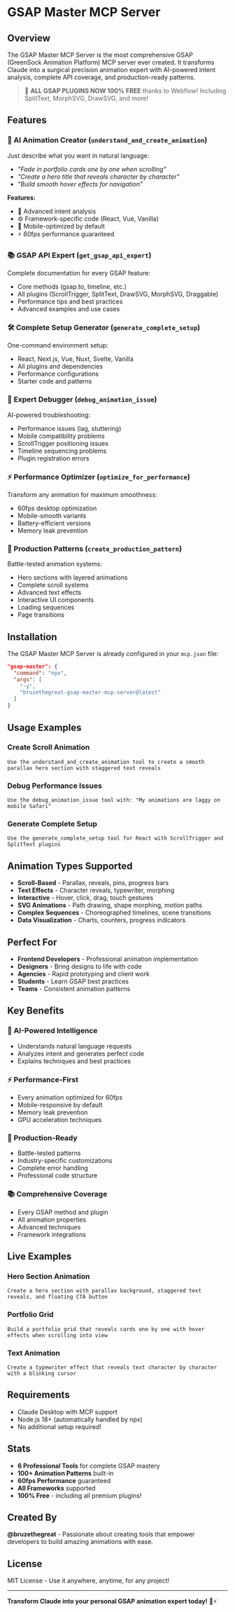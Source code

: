 # GSAP Master MCP Server

## Overview

The GSAP Master MCP Server is the most comprehensive GSAP (GreenSock Animation Platform) MCP server ever created. It transforms Claude into a surgical precision animation expert with AI-powered intent analysis, complete API coverage, and production-ready patterns.

> 🎉 **ALL GSAP PLUGINS NOW 100% FREE** thanks to Webflow! Including SplitText, MorphSVG, DrawSVG, and more!

## Features

### 🧠 AI Animation Creator (`understand_and_create_animation`)
Just describe what you want in natural language:
- *"Fade in portfolio cards one by one when scrolling"*
- *"Create a hero title that reveals character by character"*
- *"Build smooth hover effects for navigation"*

**Features:**
- 🎯 Advanced intent analysis
- ⚙️ Framework-specific code (React, Vue, Vanilla)
- 📱 Mobile-optimized by default
- ⚡ 60fps performance guaranteed

### 📚 GSAP API Expert (`get_gsap_api_expert`)
Complete documentation for every GSAP feature:
- Core methods (gsap.to, timeline, etc.)
- All plugins (ScrollTrigger, SplitText, DrawSVG, MorphSVG, Draggable)
- Performance tips and best practices
- Advanced examples and use cases

### 🛠️ Complete Setup Generator (`generate_complete_setup`)
One-command environment setup:
- React, Next.js, Vue, Nuxt, Svelte, Vanilla
- All plugins and dependencies
- Performance configurations
- Starter code and patterns

### 🔧 Expert Debugger (`debug_animation_issue`)
AI-powered troubleshooting:
- Performance issues (lag, stuttering)
- Mobile compatibility problems
- ScrollTrigger positioning issues
- Timeline sequencing problems
- Plugin registration errors

### ⚡ Performance Optimizer (`optimize_for_performance`)
Transform any animation for maximum smoothness:
- 60fps desktop optimization
- Mobile-smooth variants
- Battery-efficient versions
- Memory leak prevention

### 🎨 Production Patterns (`create_production_pattern`)
Battle-tested animation systems:
- Hero sections with layered animations
- Complete scroll systems
- Advanced text effects
- Interactive UI components
- Loading sequences
- Page transitions

## Installation

The GSAP Master MCP Server is already configured in your `mcp.json` file:

```json
"gsap-master": {
  "command": "npx",
  "args": [
    "-y",
    "bruzethegreat-gsap-master-mcp-server@latest"
  ]
}
```

## Usage Examples

### Create Scroll Animation
```
Use the understand_and_create_animation tool to create a smooth parallax hero section with staggered text reveals
```

### Debug Performance Issues
```
Use the debug_animation_issue tool with: "My animations are laggy on mobile Safari"
```

### Generate Complete Setup
```
Use the generate_complete_setup tool for React with ScrollTrigger and SplitText plugins
```

## Animation Types Supported

- **Scroll-Based** - Parallax, reveals, pins, progress bars
- **Text Effects** - Character reveals, typewriter, morphing
- **Interactive** - Hover, click, drag, touch gestures
- **SVG Animations** - Path drawing, shape morphing, motion paths
- **Complex Sequences** - Choreographed timelines, scene transitions
- **Data Visualization** - Charts, counters, progress indicators

## Perfect For

- **Frontend Developers** - Professional animation implementation
- **Designers** - Bring designs to life with code
- **Agencies** - Rapid prototyping and client work
- **Students** - Learn GSAP best practices
- **Teams** - Consistent animation patterns

## Key Benefits

### 🧠 AI-Powered Intelligence
- Understands natural language requests
- Analyzes intent and generates perfect code
- Explains techniques and best practices

### ⚡ Performance-First
- Every animation optimized for 60fps
- Mobile-responsive by default
- Memory leak prevention
- GPU acceleration techniques

### 🎯 Production-Ready
- Battle-tested patterns
- Industry-specific customizations
- Complete error handling
- Professional code structure

### 📚 Comprehensive Coverage
- Every GSAP method and plugin
- All animation properties
- Advanced techniques
- Framework integrations

## Live Examples

### Hero Section Animation
```
Create a hero section with parallax background, staggered text reveals, and floating CTA button
```

### Portfolio Grid
```
Build a portfolio grid that reveals cards one by one with hover effects when scrolling into view
```

### Text Animation
```
Create a typewriter effect that reveals text character by character with a blinking cursor
```

## Requirements

- Claude Desktop with MCP support
- Node.js 18+ (automatically handled by npx)
- No additional setup required!

## Stats

- **6 Professional Tools** for complete GSAP mastery
- **100+ Animation Patterns** built-in
- **60fps Performance** guaranteed
- **All Frameworks** supported
- **100% Free** - including all premium plugins!

## Created By

**@bruzethegreat** - Passionate about creating tools that empower developers to build amazing animations with ease.

## License

MIT License - Use it anywhere, anytime, for any project!

---

**Transform Claude into your personal GSAP animation expert today!** 🎯⚡




